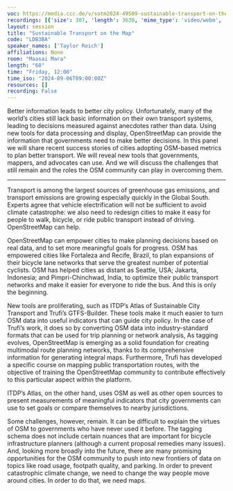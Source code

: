 ```yaml
---
voc: https://media.ccc.de/v/sotm2024-49509-sustainable-transport-on-the-map
recordings: [{'size': 387, 'length': 3638, 'mime_type': 'video/webm', 'language': 'eng', 'filename': 'sotm2024-49509-eng-Sustainable_Transport_on_the_Map_webm-hd.webm', 'state': 'new', 'folder': 'webm-hd', 'high_quality': True, 'width': 1920, 'height': 1080, 'updated_at': '2024-11-01T21:41:09.875+01:00', 'recording_url': 'https://cdn.media.ccc.de/events/sotm/2024/webm-hd/sotm2024-49509-eng-Sustainable_Transport_on_the_Map_webm-hd.webm', 'url': 'https://api.media.ccc.de/public/recordings/81301', 'event_url': 'https://api.media.ccc.de/public/events/b942b78a-c7fd-59a4-91d7-bbb9eb5b0234', 'conference_url': 'https://api.media.ccc.de/public/conferences/sotm2024'}, {'size': 167, 'length': 3638, 'mime_type': 'video/webm', 'language': 'eng', 'filename': 'sotm2024-49509-eng-Sustainable_Transport_on_the_Map_webm-sd.webm', 'state': 'new', 'folder': 'webm-sd', 'high_quality': False, 'width': 720, 'height': 576, 'updated_at': '2024-11-01T20:58:23.643+01:00', 'recording_url': 'https://cdn.media.ccc.de/events/sotm/2024/webm-sd/sotm2024-49509-eng-Sustainable_Transport_on_the_Map_webm-sd.webm', 'url': 'https://api.media.ccc.de/public/recordings/81300', 'event_url': 'https://api.media.ccc.de/public/events/b942b78a-c7fd-59a4-91d7-bbb9eb5b0234', 'conference_url': 'https://api.media.ccc.de/public/conferences/sotm2024'}, {'size': 147, 'length': 3638, 'mime_type': 'video/mp4', 'language': 'eng', 'filename': 'sotm2024-49509-eng-Sustainable_Transport_on_the_Map_sd.mp4', 'state': 'new', 'folder': 'h264-sd', 'high_quality': False, 'width': 720, 'height': 576, 'updated_at': '2024-11-01T20:35:06.018+01:00', 'recording_url': 'https://cdn.media.ccc.de/events/sotm/2024/h264-sd/sotm2024-49509-eng-Sustainable_Transport_on_the_Map_sd.mp4', 'url': 'https://api.media.ccc.de/public/recordings/81299', 'event_url': 'https://api.media.ccc.de/public/events/b942b78a-c7fd-59a4-91d7-bbb9eb5b0234', 'conference_url': 'https://api.media.ccc.de/public/conferences/sotm2024'}, {'size': 55, 'length': 3638, 'mime_type': 'audio/mpeg', 'language': 'eng', 'filename': 'sotm2024-49509-eng-Sustainable_Transport_on_the_Map_mp3.mp3', 'state': 'new', 'folder': 'mp3', 'high_quality': False, 'width': 0, 'height': 0, 'updated_at': '2024-11-01T20:28:23.008+01:00', 'recording_url': 'https://cdn.media.ccc.de/events/sotm/2024/mp3/sotm2024-49509-eng-Sustainable_Transport_on_the_Map_mp3.mp3', 'url': 'https://api.media.ccc.de/public/recordings/81298', 'event_url': 'https://api.media.ccc.de/public/events/b942b78a-c7fd-59a4-91d7-bbb9eb5b0234', 'conference_url': 'https://api.media.ccc.de/public/conferences/sotm2024'}, {'size': 528, 'length': 3638, 'mime_type': 'video/mp4', 'language': 'eng', 'filename': 'sotm2024-49509-eng-Sustainable_Transport_on_the_Map_hd.mp4', 'state': 'new', 'folder': 'h264-hd', 'high_quality': True, 'width': 1920, 'height': 1080, 'updated_at': '2024-11-01T20:25:46.791+01:00', 'recording_url': 'https://cdn.media.ccc.de/events/sotm/2024/h264-hd/sotm2024-49509-eng-Sustainable_Transport_on_the_Map_hd.mp4', 'url': 'https://api.media.ccc.de/public/recordings/81297', 'event_url': 'https://api.media.ccc.de/public/events/b942b78a-c7fd-59a4-91d7-bbb9eb5b0234', 'conference_url': 'https://api.media.ccc.de/public/conferences/sotm2024'}]
layout: session
title: "Sustainable Transport on the Map"
code: "LDB3BA"
speaker_names: ['Taylor Reich']
affiliations: None
room: "Maasai Mara"
length: "60"
time: "Friday, 12:00"
time_iso: "2024-09-06T09:00:00Z"
resources: []
recording: False
---
```


Better information leads to better city policy.  Unfortunately, many of the world’s cities still lack basic information on their own transport systems, leading to decisions measured against anecdotes rather than data. Using new tools for data processing and display, OpenStreetMap can provide the information that governments need to make better decisions. In this panel we will share recent success stories of cities adopting OSM-based metrics to plan better transport. We will reveal new tools that governments, mappers, and advocates can use. And we will discuss the challenges that still remain and the roles the OSM community can play in overcoming them.

<hr>

Transport is among the largest sources of greenhouse gas emissions, and transport emissions are growing especially quickly in the Global South. Experts agree that vehicle electrification will not be sufficient to avoid climate catastrophe: we also need to redesign cities to make it easy for people to walk, bicycle, or ride public transport instead of driving. OpenStreetMap can help.

OpenStreetMap can empower cities to make planning decisions based on real data, and to set more meaningful goals for progress. OSM has empowered cities like Fortaleza and Recife, Brazil, to plan expansions of their bicycle lane networks that serve the greatest number of potential cyclists. OSM has helped cities as distant as Seattle, USA; Jakarta, Indonesia; and Pimpri-Chinchwad, India, to optimize their public transport networks and make it easier for everyone to ride the bus. And this is only the beginning. 

New tools are proliferating, such as ITDP’s Atlas of Sustainable City Transport and Trufi’s GTFS-Builder. These tools make it much easier to turn OSM data into useful indicators that can guide city policy. In the case of Trufi’s work, it does so by converting OSM data into industry-standard formats that can be used for trip planning or network analysis, As tagging evolves, OpenStreetMap is emerging as a solid foundation for creating multimodal route planning networks, thanks to its comprehensive information for generating integral maps. Furthermore,  Trufi has developed a specific course on mapping public transportation routes, with the objective of training the OpenStreetMap community to contribute effectively to this particular aspect within the platform.

ITDP’s Atlas, on the other hand, uses OSM as well as other open sources to present measurements of meaningful indicators that city governments can use to set goals or compare themselves to nearby jurisdictions.  

Some challenges, however, remain. It can be difficult to explain the virtues of OSM to governments who have never used it before. The tagging schema does not include certain nuances that are important for bicycle infrastructure planners (although a current proposal remedies many issues). And, looking more broadly into the future, there are many promising opportunities for the OSM community to push into new frontiers of data on topics like road usage, footpath quality, and parking. In order to prevent catastrophic climate change, we need to change the way people move around cities. In order to do that, we need maps.

